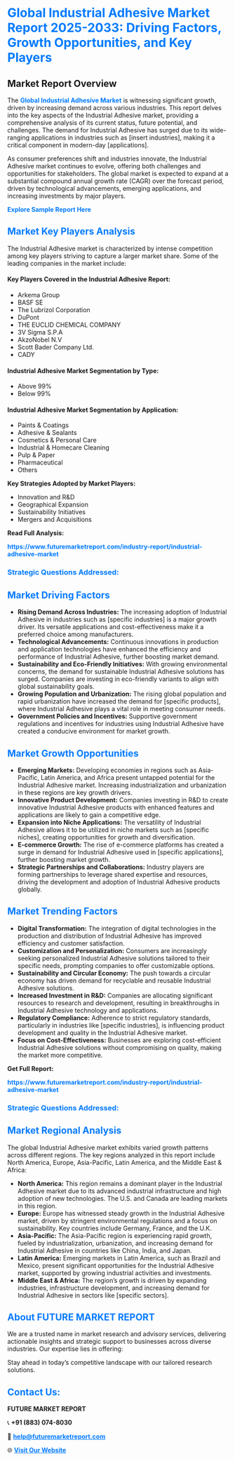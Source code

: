<h1 style="color: #007BFF;">Global Industrial Adhesive Market Report 2025-2033: Driving Factors, Growth Opportunities, and Key Players</h1>

<section id="overview">
<h2>Market Report Overview</h2>
<p>The <a href="https://www.futuremarketreport.com/industry-report/industrial-adhesive-market" style="color: #007BFF; text-decoration: none;"><strong>Global Industrial Adhesive Market</strong></a> is witnessing significant growth, driven by increasing demand across various industries. This report delves into the key aspects of the Industrial Adhesive market, providing a comprehensive analysis of its current status, future potential, and challenges. The demand for Industrial Adhesive has surged due to its wide-ranging applications in industries such as [insert industries], making it a critical component in modern-day [applications].</p>
<p>As consumer preferences shift and industries innovate, the Industrial Adhesive market continues to evolve, offering both challenges and opportunities for stakeholders. The global market is expected to expand at a substantial compound annual growth rate (CAGR) over the forecast period, driven by technological advancements, emerging applications, and increasing investments by major players.</p>
</section>

<section id="overview">
<p><a href="https://www.futuremarketreport.com/request-sample/reportId=37000" style="color: #007BFF; text-decoration: none;"><strong>Explore Sample Report Here</strong></a></p>
</section>

<section id="key-players">
<h2 style="color: #007BFF;">Market Key Players Analysis</h2>
<p>The Industrial Adhesive market is characterized by intense competition among key players striving to capture a larger market share. Some of the leading companies in the market include:</p>
<h4>Key Players Covered in the Industrial Adhesive Report:</h4>
<ul><li>Arkema Group</li><li>BASF SE</li><li>The Lubrizol Corporation</li><li>DuPont</li><li>THE EUCLID CHEMICAL COMPANY</li><li>3V Sigma S.P.A</li><li>AkzoNobel N.V</li><li>Scott Bader Company Ltd.</li><li>CADY</li></ul>
<h4>Industrial Adhesive Market Segmentation by Type:</h4>
<ul><li>Above 99%</li><li>Below 99%</li></ul>

<h4>Industrial Adhesive Market Segmentation by Application:</h4>
<ul><li>Paints &amp; Coatings</li><li>Adhesive &amp; Sealants</li><li>Cosmetics &amp; Personal Care</li><li>Industrial &amp; Homecare Cleaning</li><li>Pulp &amp; Paper</li><li>Pharmaceutical</li><li>Others</li></ul>
<p><strong>Key Strategies Adopted by Market Players:</strong></p>
<ul>
<li>Innovation and R&D</li>
<li>Geographical Expansion</li>
<li>Sustainability Initiatives</li>
<li>Mergers and Acquisitions</li>
</ul>
</section>

<section>
<p><strong>Read Full Analysis: </strong></p><a href="https://www.futuremarketreport.com/industry-report/industrial-adhesive-market" style="color: #007BFF; text-decoration: none;"><strong>https://www.futuremarketreport.com/industry-report/industrial-adhesive-market</strong></a>
<h3 style="color: #007BFF;">Strategic Questions Addressed:</h3>
</section>

<section id="driving-factors">
<h2 style="color: #007BFF;">Market Driving Factors</h2>
<ul>
<li><strong>Rising Demand Across Industries:</strong> The increasing adoption of Industrial Adhesive in industries such as [specific industries] is a major growth driver. Its versatile applications and cost-effectiveness make it a preferred choice among manufacturers.</li>
<li><strong>Technological Advancements:</strong> Continuous innovations in production and application technologies have enhanced the efficiency and performance of Industrial Adhesive, further boosting market demand.</li>
<li><strong>Sustainability and Eco-Friendly Initiatives:</strong> With growing environmental concerns, the demand for sustainable Industrial Adhesive solutions has surged. Companies are investing in eco-friendly variants to align with global sustainability goals.</li>
<li><strong>Growing Population and Urbanization:</strong> The rising global population and rapid urbanization have increased the demand for [specific products], where Industrial Adhesive plays a vital role in meeting consumer needs.</li>
<li><strong>Government Policies and Incentives:</strong> Supportive government regulations and incentives for industries using Industrial Adhesive have created a conducive environment for market growth.</li>
</ul>
</section>

<section id="growth-opportunities">
<h2 style="color: #007BFF;">Market Growth Opportunities</h2>
<ul>
<li><strong>Emerging Markets:</strong> Developing economies in regions such as Asia-Pacific, Latin America, and Africa present untapped potential for the Industrial Adhesive market. Increasing industrialization and urbanization in these regions are key growth drivers.</li>
<li><strong>Innovative Product Development:</strong> Companies investing in R&D to create innovative Industrial Adhesive products with enhanced features and applications are likely to gain a competitive edge.</li>
<li><strong>Expansion into Niche Applications:</strong> The versatility of Industrial Adhesive allows it to be utilized in niche markets such as [specific niches], creating opportunities for growth and diversification.</li>
<li><strong>E-commerce Growth:</strong> The rise of e-commerce platforms has created a surge in demand for Industrial Adhesive used in [specific applications], further boosting market growth.</li>
<li><strong>Strategic Partnerships and Collaborations:</strong> Industry players are forming partnerships to leverage shared expertise and resources, driving the development and adoption of Industrial Adhesive products globally.</li>
</ul>
</section>

<section id="trending-factors">
<h2 style="color: #007BFF;">Market Trending Factors</h2>
<ul>
<li><strong>Digital Transformation:</strong> The integration of digital technologies in the production and distribution of Industrial Adhesive has improved efficiency and customer satisfaction.</li>
<li><strong>Customization and Personalization:</strong> Consumers are increasingly seeking personalized Industrial Adhesive solutions tailored to their specific needs, prompting companies to offer customizable options.</li>
<li><strong>Sustainability and Circular Economy:</strong> The push towards a circular economy has driven demand for recyclable and reusable Industrial Adhesive solutions.</li>
<li><strong>Increased Investment in R&D:</strong> Companies are allocating significant resources to research and development, resulting in breakthroughs in Industrial Adhesive technology and applications.</li>
<li><strong>Regulatory Compliance:</strong> Adherence to strict regulatory standards, particularly in industries like [specific industries], is influencing product development and quality in the Industrial Adhesive market.</li>
<li><strong>Focus on Cost-Effectiveness:</strong> Businesses are exploring cost-efficient Industrial Adhesive solutions without compromising on quality, making the market more competitive.</li>
</ul>
</section>

<section>
<p><strong>Get Full Report: </strong></p><a href="https://www.futuremarketreport.com/industry-report/industrial-adhesive-market" style="color: #007BFF; text-decoration: none;"><strong>https://www.futuremarketreport.com/industry-report/industrial-adhesive-market</strong></a>
<h3 style="color: #007BFF;">Strategic Questions Addressed:</h3>
</section>


<section id="regional-analysis">
<h2 style="color: #007BFF;">Market Regional Analysis</h2>
<p>The global Industrial Adhesive market exhibits varied growth patterns across different regions. The key regions analyzed in this report include North America, Europe, Asia-Pacific, Latin America, and the Middle East & Africa:</p>
<ul>
<li><strong>North America:</strong> This region remains a dominant player in the Industrial Adhesive market due to its advanced industrial infrastructure and high adoption of new technologies. The U.S. and Canada are leading markets in this region.</li>
<li><strong>Europe:</strong> Europe has witnessed steady growth in the Industrial Adhesive market, driven by stringent environmental regulations and a focus on sustainability. Key countries include Germany, France, and the U.K.</li>
<li><strong>Asia-Pacific:</strong> The Asia-Pacific region is experiencing rapid growth, fueled by industrialization, urbanization, and increasing demand for Industrial Adhesive in countries like China, India, and Japan.</li>
<li><strong>Latin America:</strong> Emerging markets in Latin America, such as Brazil and Mexico, present significant opportunities for the Industrial Adhesive market, supported by growing industrial activities and investments.</li>
<li><strong>Middle East & Africa:</strong> The region’s growth is driven by expanding industries, infrastructure development, and increasing demand for Industrial Adhesive in sectors like [specific sectors].</li>
</ul>
</section>

<footer>
<h2 style="color: #007BFF;">About FUTURE MARKET REPORT</h2>
<p>We are a trusted name in market research and advisory services, delivering actionable insights and strategic support to businesses across diverse industries. Our expertise lies in offering:</p>

<p>Stay ahead in today’s competitive landscape with our tailored research solutions.</p>

<h2 style="color: #007BFF;">Contact Us:</h2>
<p><strong>FUTURE MARKET REPORT</strong></p>
<p>📞 <strong>+91 (883) 074-8030</strong></p>
<p>📧 <strong><a href="mailto:help@futuremarketreport.com" style="color: #007BFF;">help@futuremarketreport.com</a></strong></p>
<p>🌐 <strong><a href="https://www.futuremarketreport.com/" style="color: #007BFF;">Visit Our Website</a></strong></p>
</footer>